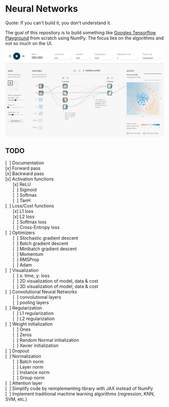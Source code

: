 # Neural Networks

Quote: If you can't build it, you don't understand it.

The goal of this repository is to build something like [Googles Tensorflow Playground](https://playground.tensorflow.org/) from scratch using NumPy. The focus lies on the algorithms and not so much on the UI.

![Alt text](img/tensorflow-playground.png "Tensorflow Playground Screenshot")

## TODO
[&nbsp;&nbsp;] Documentation  
[x] Forward pass  
[x] Backward pass  
[x] Activation functions  
&nbsp;&nbsp;&nbsp;&nbsp;&nbsp;&nbsp;[x] ReLU  
&nbsp;&nbsp;&nbsp;&nbsp;&nbsp;&nbsp;[&nbsp;&nbsp;] Sigmoid  
&nbsp;&nbsp;&nbsp;&nbsp;&nbsp;&nbsp;[&nbsp;&nbsp;] Softmax  
&nbsp;&nbsp;&nbsp;&nbsp;&nbsp;&nbsp;[&nbsp;&nbsp;] TanH  
[&nbsp;&nbsp;] Loss/Cost functions  
&nbsp;&nbsp;&nbsp;&nbsp;&nbsp;&nbsp;[x] L1 loss  
&nbsp;&nbsp;&nbsp;&nbsp;&nbsp;&nbsp;[x] L2 loss  
&nbsp;&nbsp;&nbsp;&nbsp;&nbsp;&nbsp;[&nbsp;&nbsp;] Softmax loss  
&nbsp;&nbsp;&nbsp;&nbsp;&nbsp;&nbsp;[&nbsp;&nbsp;] Cross-Entropy loss  
[&nbsp;&nbsp;] Optimizers  
&nbsp;&nbsp;&nbsp;&nbsp;&nbsp;&nbsp;[&nbsp;&nbsp;] Stochastic gradient descent  
&nbsp;&nbsp;&nbsp;&nbsp;&nbsp;&nbsp;[&nbsp;&nbsp;] Batch gradient descent  
&nbsp;&nbsp;&nbsp;&nbsp;&nbsp;&nbsp;[&nbsp;&nbsp;] Minibatch gradient descent  
&nbsp;&nbsp;&nbsp;&nbsp;&nbsp;&nbsp;[&nbsp;&nbsp;] Momentum  
&nbsp;&nbsp;&nbsp;&nbsp;&nbsp;&nbsp;[&nbsp;&nbsp;] RMSProp  
&nbsp;&nbsp;&nbsp;&nbsp;&nbsp;&nbsp;[&nbsp;&nbsp;] Adam  
[&nbsp;&nbsp;] Visualization  
&nbsp;&nbsp;&nbsp;&nbsp;&nbsp;&nbsp;[&nbsp;&nbsp;] x: time, y: loss  
&nbsp;&nbsp;&nbsp;&nbsp;&nbsp;&nbsp;[&nbsp;&nbsp;] 2D visualization of model, data & cost  
&nbsp;&nbsp;&nbsp;&nbsp;&nbsp;&nbsp;[&nbsp;&nbsp;] 3D visualization of model, data & cost  
[&nbsp;&nbsp;] Convolutional Neural Networks  
&nbsp;&nbsp;&nbsp;&nbsp;&nbsp;&nbsp;[&nbsp;&nbsp;] convolutional layers  
&nbsp;&nbsp;&nbsp;&nbsp;&nbsp;&nbsp;[&nbsp;&nbsp;] pooling layers  
[&nbsp;&nbsp;] Regularization  
&nbsp;&nbsp;&nbsp;&nbsp;&nbsp;&nbsp;[&nbsp;&nbsp;] L1 regularization  
&nbsp;&nbsp;&nbsp;&nbsp;&nbsp;&nbsp;[&nbsp;&nbsp;] L2 regularization  
[&nbsp;&nbsp;] Weight initialization  
&nbsp;&nbsp;&nbsp;&nbsp;&nbsp;&nbsp;[&nbsp;&nbsp;] Ones  
&nbsp;&nbsp;&nbsp;&nbsp;&nbsp;&nbsp;[&nbsp;&nbsp;] Zeros  
&nbsp;&nbsp;&nbsp;&nbsp;&nbsp;&nbsp;[&nbsp;&nbsp;] Random Normal initialization  
&nbsp;&nbsp;&nbsp;&nbsp;&nbsp;&nbsp;[&nbsp;&nbsp;] Xavier initialization  
[&nbsp;&nbsp;] Dropout  
[&nbsp;&nbsp;] Normalization  
&nbsp;&nbsp;&nbsp;&nbsp;&nbsp;&nbsp;[&nbsp;&nbsp;] Batch norm  
&nbsp;&nbsp;&nbsp;&nbsp;&nbsp;&nbsp;[&nbsp;&nbsp;] Layer norm  
&nbsp;&nbsp;&nbsp;&nbsp;&nbsp;&nbsp;[&nbsp;&nbsp;] Instance norm  
&nbsp;&nbsp;&nbsp;&nbsp;&nbsp;&nbsp;[&nbsp;&nbsp;] Group norm  
[&nbsp;&nbsp;] Attention layer  
[&nbsp;&nbsp;] Simplify code by reimplementing library with JAX instead of NumPy  
[&nbsp;&nbsp;] Implement traditional machine learning algorithms (regression, KNN, SVM, etc.)  